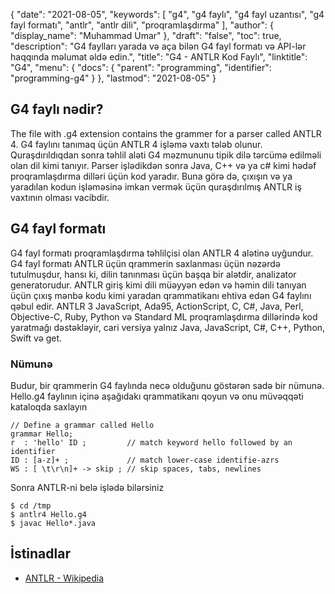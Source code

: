 {
  "date": "2021-08-05",
  "keywords": [
"g4",
"g4 faylı",
"g4 fayl uzantısı",
"g4 fayl formatı",
"antlr",
"antlr dili",
"proqramlaşdırma"
],
  "author": {
    "display_name": "Muhammad Umar"
},
  "draft": "false",
  "toc": true,
  "description": "G4 faylları yarada və aça bilən G4 fayl formatı və API-lər haqqında məlumat əldə edin.",
  "title": "G4 - ANTLR Kod Faylı",
  "linktitle": "G4",
  "menu": {
    "docs": {
      "parent": "programming",
      "identifier": "programming-g4"
}
},
  "lastmod": "2021-08-05"
}

## G4 faylı nədir? 
The file with .g4 extension contains the grammer for a parser called ANTLR 4. G4 faylını tanımaq üçün ANTLR 4 işləmə vaxtı tələb olunur. Quraşdırıldıqdan sonra təhlil aləti G4 məzmununu tipik dilə tərcümə edilməli olan dil kimi tanıyır. Parser işlədikdən sonra Java, C++ və ya c# kimi hədəf proqramlaşdırma dilləri üçün kod yaradır. Buna görə də, çıxışın və ya yaradılan kodun işləməsinə imkan vermək üçün quraşdırılmış ANTLR iş vaxtının olması vacibdir.

## G4 fayl formatı
G4 fayl formatı proqramlaşdırma təhlilçisi olan ANTLR 4 alətinə uyğundur. G4 fayl formatı ANTLR üçün qrammerin saxlanması üçün nəzərdə tutulmuşdur, hansı ki, dilin tanınması üçün başqa bir alətdir, analizator generatorudur. ANTLR giriş kimi dili müəyyən edən və həmin dili tanıyan üçün çıxış mənbə kodu kimi yaradan qrammatikanı ehtiva edən G4 faylını qəbul edir. ANTLR 3 JavaScript, Ada95, ActionScript, C, C#, Java, Perl, Objective-C, Ruby, Python və Standard ML proqramlaşdırma dillərində kod yaratmağı dəstəkləyir, cari versiya yalnız Java, JavaScript, C#, C++, Python, Swift və get.

### Nümunə
Budur, bir qrammerin G4 faylında necə olduğunu göstərən sadə bir nümunə. Hello.g4 faylının içinə aşağıdakı qrammatikanı qoyun və onu müvəqqəti kataloqda saxlayın

```
// Define a grammar called Hello
grammar Hello;
r  : 'hello' ID ;         // match keyword hello followed by an identifier
ID : [a-z]+ ;             // match lower-case identifie-azrs
WS : [ \t\r\n]+ -> skip ; // skip spaces, tabs, newlines
```
Sonra ANTLR-ni belə işlədə bilərsiniz

```
$ cd /tmp
$ antlr4 Hello.g4
$ javac Hello*.java
```



## İstinadlar ##

- [ANTLR - Wikipedia](https://en.wikipedia.org/wiki/ANTLR)

